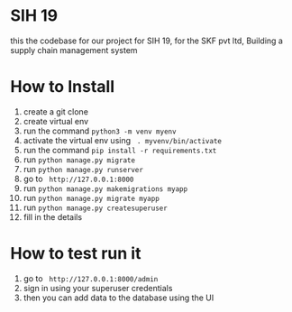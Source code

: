 # SIH 19
this the codebase for our project for SIH 19, for the SKF pvt ltd, Building a supply chain management system
# How to Install
1. create a git clone 
2. create virtual env
3. run the command `python3 -m venv myenv`
4. activate the virtual env using ` . myvenv/bin/activate`
5. run the command `pip install -r requirements.txt`
6. run `python manage.py migrate`
7. run `python manage.py runserver`
8. go to ` http://127.0.0.1:8000` 
9. run `python manage.py makemigrations myapp`
10. run `python manage.py migrate myapp` 
11. run `python manage.py createsuperuser` 
12. fill in the details 

# How to test run it 
1. go to ` http://127.0.0.1:8000/admin`
2. sign in using your superuser credentials
3. then you can add data to the database using the UI 
